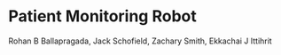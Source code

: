 <h1> Patient Monitoring Robot </h1>
Rohan B Ballapragada, Jack Schofield, Zachary Smith, Ekkachai J Ittihrit